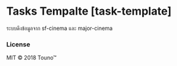 # Tasks Tempalte [task-template]

ระบบดึงข้อมูลจาก sf-cinema และ major-cinema

### License

MIT © 2018 Touno™

